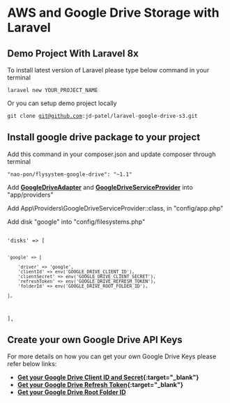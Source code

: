 # AWS and Google Drive Storage with Laravel

## Demo Project With Laravel 8x

To install latest version of Laravel please type below command in your terminal

<code>laravel new YOUR_PROJECT_NAME</code>

Or you can setup demo project locally

<code>git clone git@github.com:jd-patel/laravel-google-drive-s3.git</code>

## Install google drive package to your project

Add this command in your composer.json and update composer through terminal

<code>"nao-pon/flysystem-google-drive": "~1.1"</code>

Add **[GoogleDriveAdapter](https://github.com/jd-patel/laravel-google-drive-s3/blob/master/app/Providers/GoogleDriveAdapter.php)** and **[GoogleDriveServiceProvider](https://github.com/jd-patel/laravel-google-drive-s3/blob/master/app/Providers/GoogleDriveServiceProvider.php)** into "app/providers"

Add App\Providers\GoogleDriveServiceProvider::class, in "config/app.php"

Add disk "google" into "config/filesystems.php"

<code>
'disks' => [

    'google' => [

        'driver' => 'google',
        'clientId' => env('GOOGLE_DRIVE_CLIENT_ID'),
        'clientSecret' => env('GOOGLE_DRIVE_CLIENT_SECRET'),
        'refreshToken' => env('GOOGLE_DRIVE_REFRESH_TOKEN'),
        'folderId' => env('GOOGLE_DRIVE_ROOT_FOLDER_ID'),
        
    ],
],
</code>

## Create your own Google Drive API Keys

For more details on how you can get your own Google Drive Keys please refer below links:

- **[Get your Google Drive Client ID and Secret](https://github.com/jd-patel/laravel-google-drive-s3/blob/master/Readme/Get-your-Google-Drive-ClientID-and-Secret.md){:target="_blank"}**
- **[Get your Google Drive Refresh Token](https://github.com/jd-patel/laravel-google-drive-s3/blob/master/Readme/Get-your-Google-Drive-Refresh-Token.md){:target="_blank"}**
- **[Get your Google Drive Root Folder ID](#)**